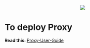 <h2 align="center">

  <img src="https://dimabusiness.com/wp-content/uploads/2020/10/PROXY.png"><br>

</h2>

# To deploy Proxy

<strong>Read this: </strong> <a href="https://raw.githubusercontent.com/dimadnsfirewall/dimaproxy/main/Deployment%20Procedure%20for%20Dima%20Proxy.pdf">Proxy-User-Guide</a>  <br> 
